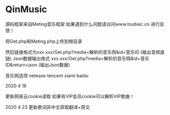 # QinMusic
源码框架来自Meting音乐框架
如果遇到什么问题请访问www.toubiec.cn 进行反馈！

将Get.php和Meting.php上传到根目录

然后链接格式为xxx.xxx/Get.php?media=解析的音乐网&id=音乐ID  (输出音频直链)
Json数据输出格式 xxx.xxx/Get.php?media=解析的音乐网&id=音乐ID&return=json (输出Json数据)

音乐网选项 netease tencent xiami baidu

2020 4 18

更新网易云cookie读取 如果有VIP会员cookie可以解析VIP歌曲！

2020 4 23 更新歌词非中文获取翻译+原文
